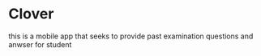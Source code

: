# Clover
this is  a mobile app that seeks to provide past examination questions and anwser for student 
